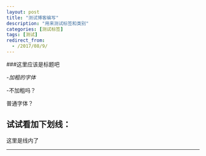 ```yaml
---
layout: post
title: "测试博客编写"
description: "用来测试标签和类别"
categories: [测试标签]
tags: [测试]
redirect_from:
  - /2017/08/9/
---
```


###这里应该是标题吧

-*加粗的字体*

-不加粗吗？

普通字体？

试试看加下划线：
-------------

这里是线内了

-------------